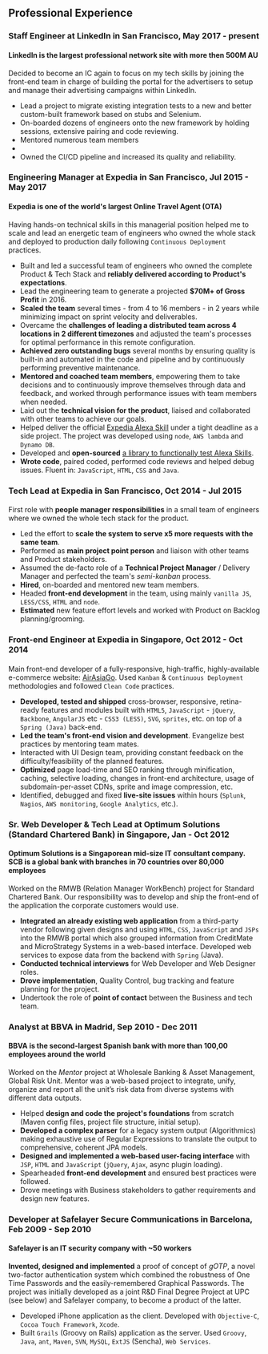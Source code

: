 ## Professional Experience

### **Staff Engineer** at **LinkedIn** in San Francisco, May 2017 - present
#### LinkedIn is the largest professional network site with more then 500M AU

Decided to become an IC again to focus on my tech skills by joining the front-end team in charge of building the portal for the advertisers to setup and manage their advertising campaigns within LinkedIn.

- Lead a project to migrate existing integration tests to a new and better custom-built framework based on stubs and Selenium.
- On-boarded dozens of engineers onto the new framework by holding sessions, extensive pairing and code reviewing.
- Mentored numerous team members
- 
- Owned the CI/CD pipeline and increased its quality and reliability.

### **Engineering Manager** at **Expedia** in San Francisco, Jul 2015 - May 2017
#### Expedia is one of the world's largest Online Travel Agent (OTA)

Having hands-on technical skills in this managerial position helped me to scale and lead an energetic team of engineers who owned the whole stack and deployed to production daily following `Continuous Deployment` practices.

- Built and led a successful team of engineers who owned the complete Product & Tech Stack and **reliably delivered according to Product's expectations**.
- Lead the engineering team to generate a projected **$70M+ of Gross Profit** in 2016.
- **Scaled the team** several times - from 4 to 16 members - in 2 years while minimizing impact on sprint velocity and deliverables.
- Overcame the **challenges of leading a distributed team across 4 locations in 2 different timezones** and adjusted the team's processes for optimal performance in this remote configuration.
- **Achieved zero outstanding bugs** several months by ensuring quality is built-in and automated in the code and pipeline and by continuously performing preventive maintenance.
- **Mentored and coached team members**, empowering them to take decisions and to continuously improve themselves through data and feedback, and worked through performance issues with team members when needed.
- Laid out the **technical vision for the product**, liaised and collaborated with other teams to achieve our goals.
- Helped deliver the official [Expedia Alexa Skill](https://www.expedia.com/alexa) under a tight deadline as a side project. The project was developed using `node`, `AWS lambda` and `Dynamo DB`.
- Developed and **open-sourced** [a library to functionally test Alexa Skills](https://github.com/ExpediaDotCom/alexa-conversation).
- **Wrote code**, paired coded, performed code reviews and helped debug issues. Fluent in: `JavaScript`, `HTML`, `CSS` and `Java`.

### **Tech Lead** at **Expedia** in San Francisco, Oct 2014 - Jul 2015
####

First role with **people manager responsibilities** in a small team of engineers where we owned the whole tech stack for the product.

- Led the effort to **scale the system to serve x5 more requests with the same team**.
- Performed as **main project point person** and liaison with other teams and Product stakeholders.
- Assumed the de-facto role of a **Technical Project Manager** / Delivery Manager and perfected the team's *semi-kanban* process.
- **Hired**, on-boarded and mentored new team members.
- Headed **front-end development** in the team, using mainly `vanilla JS`, `LESS/CSS`, `HTML` and `node`.
- **Estimated** new feature effort levels and worked with Product on Backlog planning/grooming.

### **Front-end Engineer** at **Expedia** in Singapore, Oct 2012 - Oct 2014
####

Main front-end developer of a fully-responsive, high-traffic, highly-available e-commerce website: [AirAsiaGo](https://www.airasiago.com). Used `Kanban` & `Continuous Deployment` methodologies and followed `Clean Code` practices.

- **Developed, tested and shipped** cross-browser, responsive, retina-ready features and modules built with `HTML5`, `JavaScript` - `jQuery`, `Backbone`, `AngularJS` etc - `CSS3 (LESS)`, `SVG`, `sprites`, etc. on top of a `Spring (Java)` back-end.
- **Led the team's front-end vision and development**. Evangelize best practices by mentoring team mates.
- Interacted with UI Design team, providing constant feedback on the difficulty/feasibility of the planned features.
- **Optimized** page load-time and SEO ranking through minification, caching, selective loading, changes in front-end architecture, usage of subdomain-per-asset CDNs, sprite and image compression, etc.
- Identified, debugged and fixed **live-site issues** within hours (`Splunk`, `Nagios`, `AWS monitoring`, `Google Analytics`, etc.).

### **Sr. Web Developer & Tech Lead** at **Optimum Solutions (Standard Chartered Bank)** in Singapore, Jan - Oct 2012
#### Optimum Solutions is a Singaporean mid-size IT consultant company. SCB is a global bank with branches in 70 countries over 80,000 employees

Worked on the RMWB (Relation Manager WorkBench) project for Standard Chartered Bank. Our responsibility was to develop and ship the front-end of the application the corporate customers would use.

- **Integrated an already existing web application** from a third-party vendor following given designs and using `HTML`, `CSS`, `JavaScript` and `JSPs` into the RMWB portal which also grouped information from CreditMate and MicroStrategy Systems in a web-based interface. Developed web services to expose data from the backend with `Spring` (Java).
- **Conducted technical interviews** for Web Developer and Web Designer roles.
- **Drove implementation**, Quality Control, bug tracking and feature planning for the project.
- Undertook the role of **point of contact** between the Business and tech team.


### **Analyst** at **BBVA** in Madrid, Sep 2010 - Dec 2011
#### BBVA is the second-largest Spanish bank with more than 100,00 employees around the world

Worked on the *Mentor* project at Wholesale Banking & Asset Management, Global Risk Unit. Mentor was a web-based project to integrate, unify, organize and report all the unit’s risk data from diverse systems with different data outputs.

- Helped **design and code the project's foundations** from scratch (Maven config files, project file structure, initial setup).
- **Developed a complex parser** for a legacy system output (Algorithmics) making exhaustive use of Regular Expressions to translate the output to comprehensive, coherent JPA models.
- **Designed and implemented a web-based user-facing interface** with `JSP`, `HTML` and `JavaScript` (`jQuery`, `Ajax`, async plugin loading).
- Spearheaded **front-end development** and ensured best practices were followed.
- Drove meetings with Business stakeholders to gather requirements and design new features.

### **Developer** at **Safelayer Secure Communications** in Barcelona, Feb 2009 - Sep 2010
#### Safelayer is an IT security company with ~50 workers

**Invented, designed and implemented** a proof of concept of *gOTP*, a novel two-factor authentication system which combined the robustness of One Time Passwords and the easily-remembered Graphical Passwords. The project was initially developed as a joint R&D Final Degree Project at UPC (see below) and Safelayer company, to become a product of the latter.

- Developed iPhone application as the client. Developed with `Objective-C`, `Cocoa Touch Framework`, `Xcode`.
- Built `Grails` (Groovy on Rails) application as the server. Used `Groovy`, `Java`, `ant`, `Maven`, `SVN`, `MySQL`, `ExtJS` (Sencha), `Web Services`.
